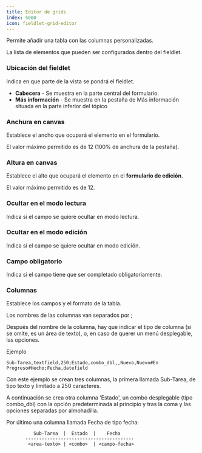 ```yaml
---
title: Editor de grids
index: 5000
icon: fieldlet-grid-editor
---
```


Permite añadir una tabla con las columnas personalizadas.

La lista de elementos que pueden ser configurados dentro del fieldlet.

### Ubicación del fieldlet

Indica en que parte de la vista se pondrá el fieldlet.

- **Cabecera** - Se muestra en la parte central del formulario.
- **Más información** - Se muestra en la pestaña de Más información situada en la parte inferior del tópico

### Anchura en canvas

Establece el ancho que ocupará el elemento en el formulario.

El valor máximo permitido es de 12 (100% de anchura de la pestaña).

### Altura en canvas

Establece el alto que ocupará el elemento en el **formulario de edición**.

El valor máximo permitido es de 12.

### Ocultar en el modo lectura

Indica si el campo se quiere ocultar en modo lectura.

### Ocultar en el modo edición

Indica si el campo se quiere ocultar en modo edición.

### Campo obligatorio

Indica si el campo tiene que ser completado obligatoriamente.

### Columnas

Establece los campos y el formato de la tabla.

Los nombres de las columnas van separados por ;

Después del nombre de la columna, hay que indicar el tipo de columna (si se omite, es un área de texto), o, en caso de
querer un menú desplegable, las opciones.

Ejemplo

    Sub-Tarea,textfield,250;Estado,combo_dbl,,Nuevo,Nuevo#En Progreso#Hecho;Fecha,datefield

Con este ejemplo se crean tres columnas, la primera llamada Sub-Tarea, de tipo texto y limitado a 250 caracteres.

A continuación se crea otra columna 'Estado', un combo desplegable (tipo combo_dbl) con la opción predeterminada al
principio y tras la coma y las opciones separadas por almohadilla.

Por último una columna llamada Fecha de tipo fecha:

              Sub-Tarea  |  Estado  |    Fecha
           ----------------------------------------
            <area-texto> | <combo>  | <campo-fecha>
